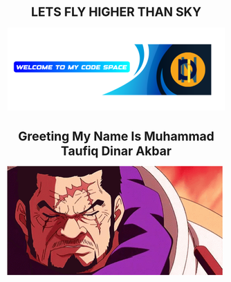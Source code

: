 <!-- spell-checker: disable -->

<p align="center">
<h1 align="center">LETS FLY HIGHER THAN SKY</h1>
  <img src="assets/HEADER.png" alt="Dinarakb">
</p>


<p align="center">
<h1 align="center">Greeting My Name Is Muhammad Taufiq Dinar Akbar</h1>
  <img src="assets/fujitora.gif" alt="Profile">
</p>

<!-- spell-checker: enable -->


